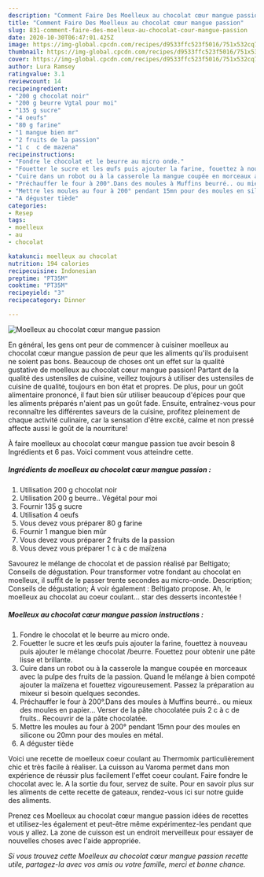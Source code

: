 ```yaml
---
description: "Comment Faire Des Moelleux au chocolat cœur mangue passion"
title: "Comment Faire Des Moelleux au chocolat cœur mangue passion"
slug: 831-comment-faire-des-moelleux-au-chocolat-cour-mangue-passion
date: 2020-10-30T06:47:01.425Z
image: https://img-global.cpcdn.com/recipes/d9533ffc523f5016/751x532cq70/moelleux-au-chocolat-coeur-mangue-passion-photo-principale-de-la-recette.jpg
thumbnail: https://img-global.cpcdn.com/recipes/d9533ffc523f5016/751x532cq70/moelleux-au-chocolat-coeur-mangue-passion-photo-principale-de-la-recette.jpg
cover: https://img-global.cpcdn.com/recipes/d9533ffc523f5016/751x532cq70/moelleux-au-chocolat-coeur-mangue-passion-photo-principale-de-la-recette.jpg
author: Lura Ramsey
ratingvalue: 3.1
reviewcount: 14
recipeingredient:
- "200 g chocolat noir"
- "200 g beurre Vgtal pour moi"
- "135 g sucre"
- "4 oeufs"
- "80 g farine"
- "1 mangue bien mr"
- "2 fruits de la passion"
- "1 c  c de mazena"
recipeinstructions:
- "Fondre le chocolat et le beurre au micro onde."
- "Fouetter le sucre et les œufs puis ajouter la farine, fouettez à nouveau puis ajouter le mélange chocolat /beurre. Fouettez pour obtenir une pâte lisse et brillante."
- "Cuire dans un robot ou à la casserole la mangue coupée en morceaux avec la pulpe des fruits de la passion. Quand le mélange à bien compoté ajouter la maïzena et fouettez vigoureusement. Passez la préparation au mixeur si besoin quelques secondes."
- "Préchauffer le four à 200°.Dans des moules à Muffins beurré.. ou mieux des moules en papier... Verser de la pâte chocolatée puis 2 c à c de fruits.. Recouvrir de la pâte chocolatée."
- "Mettre les moules au four à 200° pendant 15mn pour des moules en silicone ou 20mn pour des moules en métal."
- "A déguster tiède"
categories:
- Resep
tags:
- moelleux
- au
- chocolat

katakunci: moelleux au chocolat 
nutrition: 194 calories
recipecuisine: Indonesian
preptime: "PT35M"
cooktime: "PT35M"
recipeyield: "3"
recipecategory: Dinner

---
```



![Moelleux au chocolat cœur mangue passion](https://img-global.cpcdn.com/recipes/d9533ffc523f5016/751x532cq70/moelleux-au-chocolat-coeur-mangue-passion-photo-principale-de-la-recette.jpg)

En général, les gens ont peur de commencer à cuisiner moelleux au chocolat cœur mangue passion de peur que les aliments qu'ils produisent ne soient pas bons. Beaucoup de choses ont un effet sur la qualité gustative de moelleux au chocolat cœur mangue passion! Partant de la qualité des ustensiles de cuisine, veillez toujours à utiliser des ustensiles de cuisine de qualité, toujours en bon état et propres. De plus, pour un goût alimentaire prononcé, il faut bien sûr utiliser beaucoup d'épices pour que les aliments préparés n'aient pas un goût fade. Ensuite, entraînez-vous pour reconnaître les différentes saveurs de la cuisine, profitez pleinement de chaque activité culinaire, car la sensation d'être excité, calme et non pressé affecte aussi le goût de la nourriture!

<!--inarticleads1-->

À faire moelleux au chocolat cœur mangue passion tue avoir besoin 8 Ingrédients et 6 pas. Voici comment vous atteindre cette.

##### Ingrédients de moelleux au chocolat cœur mangue passion :

1. Utilisation 200 g chocolat noir
1. Utilisation 200 g beurre.. Végétal pour moi
1. Fournir 135 g sucre
1. Utilisation 4 oeufs
1. Vous devez vous préparer 80 g farine
1. Fournir 1 mangue bien mûr
1. Vous devez vous préparer 2 fruits de la passion
1. Vous devez vous préparer 1 c à c de maïzena


Savourez le mélange de chocolat et de passion réalisé par Beltigato; Conseils de dégustation. Pour transformer votre fondant au chocolat en moelleux, il suffit de le passer trente secondes au micro-onde. Description; Conseils de dégustation; À voir également : Beltigato propose. Ah, le moelleux au chocolat au coeur coulant… star des desserts incontestée ! 

<!--inarticleads2-->

##### Moelleux au chocolat cœur mangue passion instructions :

1. Fondre le chocolat et le beurre au micro onde.
1. Fouetter le sucre et les œufs puis ajouter la farine, fouettez à nouveau puis ajouter le mélange chocolat /beurre. Fouettez pour obtenir une pâte lisse et brillante.
1. Cuire dans un robot ou à la casserole la mangue coupée en morceaux avec la pulpe des fruits de la passion. Quand le mélange à bien compoté ajouter la maïzena et fouettez vigoureusement. Passez la préparation au mixeur si besoin quelques secondes.
1. Préchauffer le four à 200°.Dans des moules à Muffins beurré.. ou mieux des moules en papier... Verser de la pâte chocolatée puis 2 c à c de fruits.. Recouvrir de la pâte chocolatée.
1. Mettre les moules au four à 200° pendant 15mn pour des moules en silicone ou 20mn pour des moules en métal.
1. A déguster tiède


Voici une recette de moelleux coeur coulant au Thermomix particulièrement chic et très facile à réaliser. La cuisson au Varoma permet dans mon expérience de réussir plus facilement l&#39;effet coeur coulant. Faire fondre le chocolat avec le. A la sortie du four, servez de suite. Pour en savoir plus sur les aliments de cette recette de gateaux, rendez-vous ici sur notre guide des aliments. 

<!--inarticleads1-->

<p>
Prenez ces Moelleux au chocolat cœur mangue passion idées de recettes et utilisez-les également et peut-être même expérimentez-les pendant que vous y allez. La zone de cuisson est un endroit merveilleux pour essayer de nouvelles choses avec l'aide appropriée.
</p>

<p>
<i>Si vous trouvez cette Moelleux au chocolat cœur mangue passion recette utile, partagez-la avec vos amis ou votre famille, merci et bonne chance.</i>
</p>
